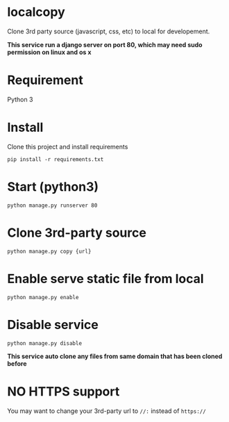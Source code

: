# localcopy

Clone 3rd party source (javascript, css, etc) to local for developement.

**This service run a django server on port 80, which may need sudo permission on linux and os x**

# Requirement
Python 3

# Install

Clone this project and install requirements
```
pip install -r requirements.txt
```

# Start (python3)

```
python manage.py runserver 80
```

# Clone 3rd-party source

```
python manage.py copy {url}
```

# Enable serve static file from local

```
python manage.py enable
```

# Disable service

```
python manage.py disable
```

**This service auto clone any files from same domain that has been cloned before**

# NO HTTPS support

You may want to change your 3rd-party url to `//:` instead of `https://`
